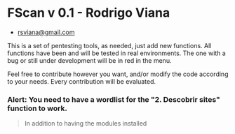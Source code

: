 # FScan v 0.1 - Rodrigo Viana
- rsviana@gmail.com

This is a set of pentesting tools, as needed, just add new functions.
All functions have been and will be tested in real environments. The one with a bug or still under development will be in red in the menu.

Feel free to contribute however you want, and/or modify the code according to your needs.
Every contribution will be evaluated.

### Alert: You need to have a wordlist for the "2. Descobrir sites" function to work.
> In addition to having the modules installed
